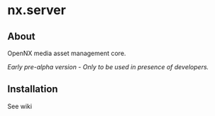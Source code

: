 nx.server
=========

## About

OpenNX media asset management core.

_Early pre-alpha version - Only to be used in presence of developers._

## Installation
See wiki
